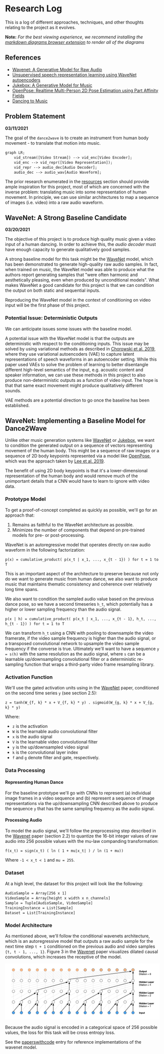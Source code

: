 # Research Log

This is a log of different approaches, techniques, and other thoughts relating
to the project as it evolves.

**Note:** _For the best viewing experience, we recommend installing the_
_[markdown diagrams browser extension](https://github.com/marcozaccari/markdown-diagrams-browser-extension)_
_to render all of the diagrams_

## References

[wave_net]: https://arxiv.org/abs//1609.03499
[wave_net_autoencoders]: https://arxiv.org/abs/1901.08810
[juke_box]: https://arxiv.org/abs/2005.00341
[open_pose]: https://arxiv.org/abs/1812.08008
[dancing_to_music]: https://arxiv.org/pdf/1911.02001v1.pdf

- [Wavenet: A Generative Model for Raw Audio][wave_net]
- [Unsupervised speech representation learning using WaveNet autoencoders][wave_net_autoencoders]
- [Jukebox: A Generative Model for Music][juke_box]
- [OpenPose: Realtime Multi-Person 2D Pose Estimation using Part Affinity Fields][open_pose]
- [Dancing to Music][dancing_to_music]


## Problem Statement

**03/11/2021**

The goal of the `dance2wave` is to create an instrument from human body
movement - to translate that motion into music.

```mermaid
graph LR;
    vid_stream([Video Stream]) --> vid_enc[Video Encoder];
    vid_enc --> vid_repr([Video Representation]);
    vid_repr --> audio_dec[Audio Decoder];
    audio_dec --> audio_wav[Audio Waveform];
```

The prior research enumerated in the [resources](./README.md#resources) section
should provide ample inspiration for this project, most of which are concerned
with the inverse problem: translating music into some representation of human
movement. In principle, we can use similar architectures to map a sequence of
images (i.e. video) into a raw audio waveform.

## WaveNet: A Strong Baseline Candidate

**03/20/2021**

The objective of this project is to produce high quality music given a video
input of a human dancing. In order to achieve this, the *audio decoder* must
have enough capacity to generate qualitatively good samples.

A strong baseline model for this task might be the [WaveNet][wave_net] model,
which has been demonstrated to generate high-quality raw audio samples. In fact,
when trained on music, the WaveNet model was able to produce what the authors
report generating samples that "were often harmonic and aesthetically pleasing,
even when produced by unconditional models". What makes WaveNet a good candidate
for this project is that we can condition the output on both static and
sequential inputs.

Reproducing the WaveNet model in the context of conditioning on video input
will be the first phase of this project.

### Potential Issue: Deterministic Outputs

We can anticipate issues some issues with the baseline model.

A potential issue with the WaveNet model is that the outputs are deterministic
with respect to the conditioning inputs. This issue may be solved by using
variational methods as described in [Chorowski et al. 2019][wave_net_autoencoders],
where they use variational autoencoders (VAE) to capture latent representations
of speech waveforms in an autoencoder setting. While this paper used VAEs to solve
the problem of learning to better disentangle different high-level semantics of
the input, e.g. acoustic content and speaker information, we can use these
methods in this project to also produce non-deterministic outputs as a function
of video input. The hope is that that same exact movement might produce
qualitatively different sounds.

VAE methods are a potential direction to go once the baseline has been
established.

## WaveNet: Implementing a Baseline Model for Dance2Wave

Unlike other music generation systems like [WaveNet][wave_net] or
[Jukebox][juke_box], we want to condition the generated output on a sequence
of vectors representing movement of the human body. This might be a sequence
of raw images or a sequence of 2D body keypoints represented via a model like
[OpenPose][open_pose], which was the approach taken by
[Lee et al. 2019][dancing_to_music].

The benefit of using 2D body keypoints is that it's a lower-dimensional
representation of the human body and would remove much of the unimportant
details that a CNN would have to learn to ignore with video data.

### Prototype Model

To get a proof-of-concept completed as quickly as possible, we'll go for an
approach that:

1. Remains as faithful to the WaveNet architecture as possible.
2. Minimizes the number of components that depend on pre-trained models for
   pre- or post-processing.

WaveNet is an autoregressive model that operates directly on raw audio waveform
in the following factorization:

```
p(x) = cumulative_product( p(x_t | x_1, ..., x_{t - 1}) ) for t = 1 to T
```

This is an important aspect of the architecture to preserve because not only do
we want to generate music from human dance, we also want to produce music that
maintains thematic consistency and coherence over relatively long time spans.

We also want to condition the sampled audio value based on the previous dance
pose, so we have a second timeseries `h_t`, which potentially has a higher or
lower sampling frequency than the audio signal.

```
p(x | h) = cumulative_product( p(x_t | x_1, ..., x_{t - 1}, h_t, ..., h_{t - 1}) ) for t = 1 to T
```

We can transform `h_t` using a CNN with pooling to downsample the video framerate,
if the video sample frequency is higher than the audio signal, or a transposed
convolutional network to upsample the video sample frequency if the converse is
true. Ultimately we'll want to have a sequence `y = s(h)` with the same
resolution as the audio signal, where `s` can be a learnable up/downsampling
convolutional filter or a deterministic re-sampling function that wraps a
third-party video frame resampling library.

### Activation Function

We'll use the gated activation units using in the [WaveNet][wave_net] paper,
conditioned on the second time series `y` (see section 2.5):

```
z = tanh(W_{f, k} * x + V_{f, k} * y) . sigmoid(W_{g, k} * x + V_{g, k} * y)
```

Where:
- `z` is the activation
- `W` is the learnable audio convolutional filter
- `x` is the audio signal
- `V` is the learnable video convolutional filter
- `y` is the up/downsampled video signal
- `k` is the convolutional layer index
- `f` and `g` denote filter and gate, respectively.

### Data Processing

#### Representing Human Dance

For the baseline prototype we'll go with CNNs to represent (a) individual
image frames in a video sequence and (b) represent a sequence of image
representations via the up/downsampling CNN described above to produce the
sequence `y` that has the same sampling frequency as the audio signal.

#### Processing Audio

To model the audio signal, we'll follow the preprocessing step described in
the [Wavenet][wave_net] paper (section 2.2) to quantize the 16-bit integer
values of raw audio into 256 possible values with the mu-law companding
transformation:

```
f(x_t) = sign(x_t) ( ln ( 1 + mu|x_t| ) / ln (1 + mu))
```

Where `-1 < x_t < 1` and `mu = 255`.

### Dataset

At a high level, the dataset for this project will look like the following:

```
AudioSample = Array[256 x 1]
VideoSample = Array[height x width x n_channels]
Sample = Tuple[AudioSample, VideoSample]
TrainingInstance = List[Sample]
Dataset = List[TrainingInstance]
```

### Model Architecture

As mentioned above, we'll follow the conditional wavenets architecture, which
is an autoregressive model that outputs a raw audio sample for the next time
step `t + 1` conditioned on the previous audio and video samples
`{t, t - 1, ..., 1}`. Figure 3 in the [Wavenet][wave_net] paper visualizes
dilated causal convolutions, which increases the receptive of the model.

![dilated_causal_convolutions](static/dilated_causal_convolutional_layers.png)

Because the audio signal is encoded in a categorical space of 256 possible
values, the loss for this task will be cross entropy loss.

See the [paperswithcode](https://paperswithcode.com/paper/wavenet-a-generative-model-for-raw-audio)
entry for reference implementations of the wavenet model.
